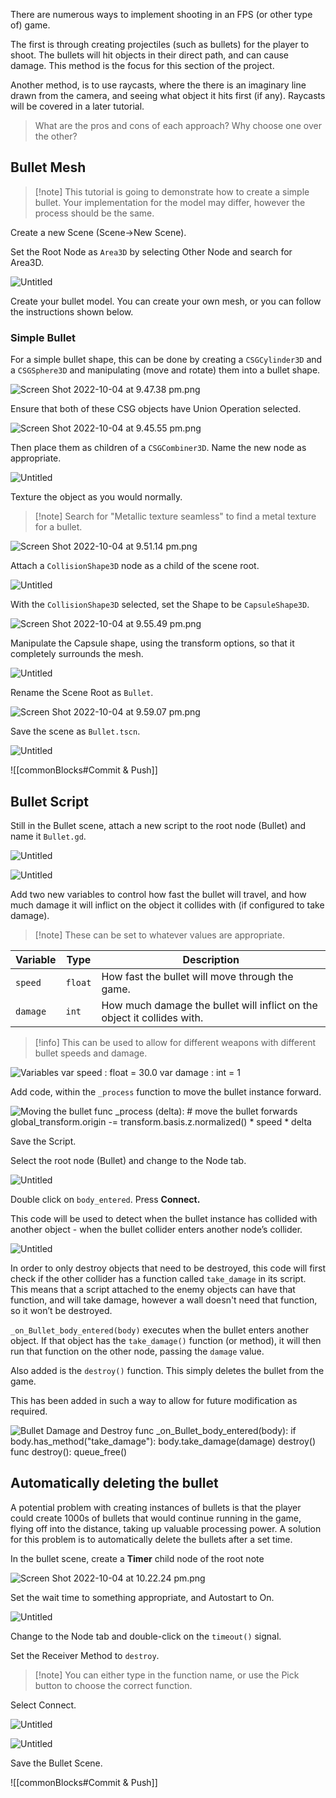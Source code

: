 There are numerous ways to implement shooting in an FPS (or other type of) game. 

The first is through creating projectiles (such as bullets) for the player to shoot. The bullets will hit objects in their direct path, and can cause damage. This method is the focus for this section of the project.

Another method, is to use <tooltip term="raycast">raycasts</tooltip>, where the there is an imaginary line drawn from the camera, and seeing what object it hits first (if any). Raycasts will be covered in a later tutorial.

> What are the pros and cons of each approach? Why choose one over the other?


## Bullet Mesh

> [!note] This tutorial is going to demonstrate how to create a simple bullet. Your implementation for the model may differ, however the process should be the same.

Create a new Scene (Scene→New Scene).

Set the Root Node as `Area3D` by selecting Other Node and search for Area3D.

![Untitled](bullet-RootNode.png)

Create your bullet model. You can create your own mesh, or you can follow the instructions shown below.

### Simple Bullet

For a simple bullet shape, this can be done by creating a `CSGCylinder3D` and a `CSGSphere3D` and manipulating (move and rotate) them into a bullet shape.

![Screen Shot 2022-10-04 at 9.47.38 pm.png](bullet-PositionNodes.png)

Ensure that both of these CSG objects have Union Operation selected.

![Screen Shot 2022-10-04 at 9.45.55 pm.png](bullet-UnionOperation.png)

Then place them as children of a `CSGCombiner3D`. Name the new node as appropriate.

![Untitled](bullet-Combiner.png)

Texture the object as you would normally.

> [!note] Search for "Metallic texture seamless" to find a metal texture for a bullet.


![Screen Shot 2022-10-04 at 9.51.14 pm.png](bullet-Textured.png)

Attach a `CollisionShape3D` node as a child of the scene root.

![Untitled](bullet-CollisionShape3D.png)

With the `CollisionShape3D` selected, set the Shape to be `CapsuleShape3D`.

![Screen Shot 2022-10-04 at 9.55.49 pm.png](bullet-SetCollisionShape.png)

Manipulate the Capsule shape, using the transform options, so that it completely surrounds the mesh.

![Untitled](bullet-ManipulateCapsule.png)

Rename the Scene Root as `Bullet`.

![Screen Shot 2022-10-04 at 9.59.07 pm.png](bullet-RenameRoot.png)

Save the scene as `Bullet.tscn`.

![Untitled](bullet-SaveScene.png)

![[commonBlocks#Commit & Push]]

## Bullet Script

Still in the Bullet scene, attach a new script to the root node (Bullet) and name it `Bullet.gd`.

![Untitled](bullet-AttachScript1.png)

![Untitled](bullet-AttachScript2.png)

Add two new variables to control how fast the bullet will travel, and how much damage it will inflict on the object it collides with (if configured to take damage). 

> [!note] These can be set to whatever values are appropriate.

| Variable | Type    | Description                                                             |
|----------|---------|-------------------------------------------------------------------------|
| `speed`  | `float` | How fast the bullet will move through the game.                         |
| `damage` | `int`   | How much damage the bullet will inflict on the object it collides with. |


> [!info] This can be used to allow for different weapons with different bullet speeds and damage.

<tabs>
<tab title="Screenshot">
<img src="bullet-Variables.png" alt="Variables"/>
</tab>
<tab title="Code">
<code-block>
var speed : float = 30.0
var damage : int = 1
</code-block>
</tab>
</tabs>


Add code, within the `_process` function to move the bullet instance forward. 

<tabs>
<tab title="Screenshot">
<img src="bullet-ScriptMoveBullet.png" alt="Moving the bullet" />
</tab>
<tab title="Code">
<code-block>
func _process (delta):
    # move the bullet forwards
    global_transform.origin -= transform.basis.z.normalized() * speed * delta
</code-block>
</tab>
</tabs>

Save the Script.

Select the root node (Bullet) and change to the Node tab. 

![Untitled](bullet-ChangeToNode.png)

Double click on `body_entered`. Press **Connect.**

This code will be used to detect when the bullet instance has collided with another object - when the bullet collider enters another node’s collider.

![Untitled](bullet-Signal.png)

In order to only destroy objects that need to be destroyed, this code will first check if the other collider has a function called `take_damage` in its script. This means that a script attached to the enemy objects can have that function, and will take damage, however a wall doesn't need that function, so it won’t be destroyed.

 `_on_Bullet_body_entered(body)` executes when the bullet enters another object. If that object has the `take_damage()` function (or method), it will then run that function on the other node, passing the `damage` value.

Also added is the `destroy()` function. This simply deletes the bullet from the game.

This has been added in such a way to allow for future modification as required.

<tabs>
<tab title="Screenshot">
<img src="bullet-ScriptDamageDestroy.png" alt="Bullet Damage and Destroy" />
</tab>
<tab title="Code">
<code-block>
func _on_Bullet_body_entered(body):
    if body.has_method("take_damage"):
        body.take_damage(damage)
        destroy()
func destroy():
    queue_free()
</code-block>
</tab>
</tabs>


## Automatically deleting the bullet

A potential problem with creating instances of bullets is that the player could create 1000s of bullets that would continue running in the game, flying off into the distance, taking up valuable processing power. A solution for this problem is to automatically delete the bullets after a set time.

In the bullet scene, create a **Timer** child node of the root note

![Screen Shot 2022-10-04 at 10.22.24 pm.png](bullet-CreateTimerNode.png)

Set the wait time to something appropriate, and Autostart to On.

![Untitled](bullet-TimerSettings.png)

Change to the Node tab and double-click on the `timeout()` signal. 

Set the Receiver Method to `destroy`.

> [!note] You can either type in the function name, or use the Pick button to choose the correct function.


Select Connect.

![Untitled](bullet-TimerSignal.png)

![Untitled](bullet-TimerSignalConnect.png)

Save the Bullet Scene.

![[commonBlocks#Commit & Push]]